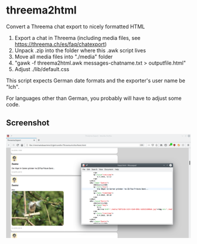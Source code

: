 threema2html
============

Convert a Threema chat export to nicely formatted HTML

1. Export a chat in Threema (including media files, see https://threema.ch/es/faq/chatexport)
2. Unpack .zip into the folder where this .awk script lives
3. Move all media files into "./media" folder
4. "gawk -f threema2html.awk messages-chatname.txt > outputfile.html"
5. Adjust ./lib/default.css

This script expects German date formats and the exporter's user name be "Ich".

For languages other than German, you probably will have to adjust some code.

Screenshot
----------

![Demo Screenshot](https://github.com/hkramski/threema2html/blob/master/demo.png "Demo Screenshot")
